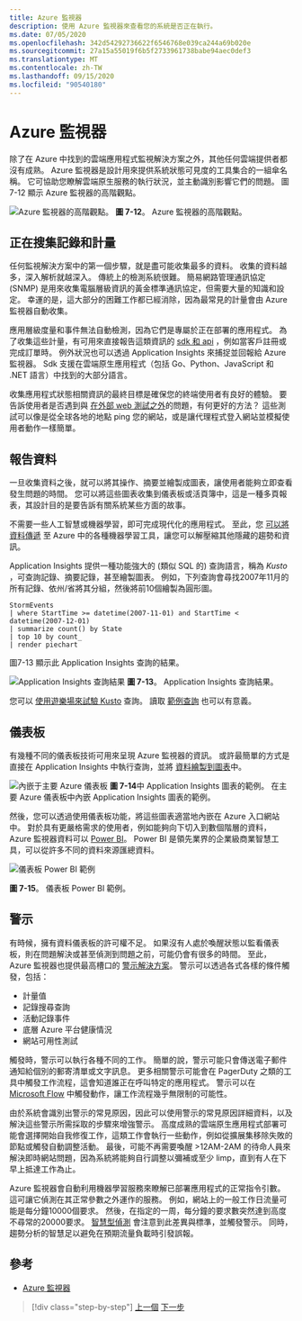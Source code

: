 ```yaml
---
title: Azure 監視器
description: 使用 Azure 監視器來查看您的系統是否正在執行。
ms.date: 07/05/2020
ms.openlocfilehash: 342d54292736622f6546768e039ca244a69b020e
ms.sourcegitcommit: 27a15a55019f6b5f2733961738babe94aec0def3
ms.translationtype: MT
ms.contentlocale: zh-TW
ms.lasthandoff: 09/15/2020
ms.locfileid: "90540180"
---
```

# <a name="azure-monitor"></a>Azure 監視器

除了在 Azure 中找到的雲端應用程式監視解決方案之外，其他任何雲端提供者都沒有成熟。 Azure 監視器是設計用來提供系統狀態可見度的工具集合的一組傘名稱。 它可協助您瞭解雲端原生服務的執行狀況，並主動識別影響它們的問題。 圖7-12 顯示 Azure 監視器的高階觀點。

![Azure 監視器的高階觀點。 ](./media/azure-monitor.png)
**圖 7-12**。 Azure 監視器的高階觀點。

## <a name="gathering-logs-and-metrics"></a>正在搜集記錄和計量

任何監視解決方案中的第一個步驟，就是盡可能收集最多的資料。 收集的資料越多，深入解析就越深入。 傳統上的檢測系統很難。 簡易網路管理通訊協定 (SNMP) 是用來收集電腦層級資訊的黃金標準通訊協定，但需要大量的知識和設定。 幸運的是，這大部分的困難工作都已經消除，因為最常見的計量會由 Azure 監視器自動收集。

應用層級度量和事件無法自動檢測，因為它們是專屬於正在部署的應用程式。 為了收集這些計量，有可用來直接報告這類資訊的 [sdk 和 api](https://docs.microsoft.com/azure/azure-monitor/app/api-custom-events-metrics) ，例如當客戶註冊或完成訂單時。 例外狀況也可以透過 Application Insights 來捕捉並回報給 Azure 監視器。 Sdk 支援在雲端原生應用程式（包括 Go、Python、JavaScript 和 .NET 語言）中找到的大部分語言。

收集應用程式狀態相關資訊的最終目標是確保您的終端使用者有良好的體驗。 要告訴使用者是否遇到與 [在外部 web 測試之外](https://docs.microsoft.com/azure/azure-monitor/app/monitor-web-app-availability)的問題，有何更好的方法？ 這些測試可以像是從全球各地的地點 ping 您的網站，或是讓代理程式登入網站並模擬使用者動作一樣簡單。

## <a name="reporting-data"></a>報告資料

一旦收集資料之後，就可以將其操作、摘要並繪製成圖表，讓使用者能夠立即查看發生問題的時間。 您可以將這些圖表收集到儀表板或活頁簿中，這是一種多頁報表，其設計目的是要告訴有關系統某些方面的故事。

不需要一些人工智慧或機器學習，即可完成現代化的應用程式。 至此，您 [可以將資料傳遞](https://www.youtube.com/watch?v=Cuza-I1g9tw) 至 Azure 中的各種機器學習工具，讓您可以解壓縮其他隱藏的趨勢和資訊。

Application Insights 提供一種功能強大的 (類似 SQL 的) 查詢語言，稱為 *Kusto* ，可查詢記錄、摘要記錄，甚至繪製圖表。 例如，下列查詢會尋找2007年11月的所有記錄、依州/省將其分組，然後將前10個繪製為圓形圖。

```kusto
StormEvents
| where StartTime >= datetime(2007-11-01) and StartTime < datetime(2007-12-01)
| summarize count() by State
| top 10 by count_
| render piechart
```

圖7-13 顯示此 Application Insights 查詢的結果。

![Application Insights 查詢結果 ](./media/application_insights_example.png)
 **圖 7-13**。 Application Insights 查詢結果。

您可以 [使用遊樂場來試驗 Kusto](https://dataexplorer.azure.com/clusters/help/databases/Samples) 查詢。 讀取 [範例查詢](https://docs.microsoft.com/azure/kusto/query/samples) 也可以有意義。

## <a name="dashboards"></a>儀表板

有幾種不同的儀表板技術可用來呈現 Azure 監視器的資訊。 或許最簡單的方式是直接在 Application Insights 中執行查詢，並將 [資料繪製到圖表](https://docs.microsoft.com/azure/azure-monitor/learn/tutorial-app-dashboards)中。

![內嵌于主要 Azure 儀表板 ](./media/azure_dashboard.png)
 **圖 7-14**中 Application Insights 圖表的範例。 在主要 Azure 儀表板中內嵌 Application Insights 圖表的範例。

然後，您可以透過使用儀表板功能，將這些圖表適當地內嵌在 Azure 入口網站中。 對於具有更嚴格需求的使用者，例如能夠向下切入到數個階層的資料，Azure 監視器資料可以 [Power BI](https://powerbi.microsoft.com/)。 Power BI 是領先業界的企業級商業智慧工具，可以從許多不同的資料來源匯總資料。

![儀表板 Power BI 範例](./media/powerbidashboard.png)

**圖 7-15**。 儀表板 Power BI 範例。

## <a name="alerts"></a>警示

有時候，擁有資料儀表板的許可權不足。 如果沒有人處於喚醒狀態以監看儀表板，則在問題解決或甚至偵測到問題之前，可能仍會有很多的時間。 至此，Azure 監視器也提供最高槽口的 [警示解決方案](https://docs.microsoft.com/azure/azure-monitor/platform/alerts-overview)。 警示可以透過各式各樣的條件觸發，包括：

- 計量值
- 記錄搜尋查詢
- 活動記錄事件
- 底層 Azure 平台健康情況
- 網站可用性測試

觸發時，警示可以執行各種不同的工作。 簡單的說，警示可能只會傳送電子郵件通知給個別的郵寄清單或文字訊息。 更多相關警示可能會在 PagerDuty 之類的工具中觸發工作流程，這會知道誰正在呼叫特定的應用程式。 警示可以在 [Microsoft Flow](https://flow.microsoft.com/) 中觸發動作，讓工作流程幾乎無限制的可能性。

由於系統會識別出警示的常見原因，因此可以使用警示的常見原因詳細資料，以及解決這些警示所需採取的步驟來增強警示。 高度成熟的雲端原生應用程式部署可能會選擇開始自我修復工作，這類工作會執行一些動作，例如從擴展集移除失敗的節點或觸發自動調整活動。 最後，可能不再需要喚醒 >12AM-2AM 的待命人員來解決即時網站問題，因為系統將能夠自行調整以彌補或至少 limp，直到有人在下早上抵達工作為止。

Azure 監視器會自動利用機器學習服務來瞭解已部署應用程式的正常指令引數。 這可讓它偵測在其正常參數之外運作的服務。 例如，網站上的一般工作日流量可能是每分鐘10000個要求。 然後，在指定的一周，每分鐘的要求數突然達到高度不尋常的20000要求。 [智慧型偵測](https://docs.microsoft.com/azure/azure-monitor/app/proactive-diagnostics) 會注意到此差異與標準，並觸發警示。 同時，趨勢分析的智慧足以避免在預期流量負載時引發誤報。

## <a name="references"></a>參考

- [Azure 監視器](https://docs.microsoft.com/azure/azure-monitor/overview)

>[!div class="step-by-step"]
>[上一個](monitoring-azure-kubernetes.md) 
>[下一步](identity.md)
